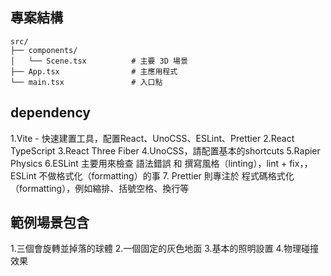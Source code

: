 ## 專案結構

```
src/
├── components/
│   └── Scene.tsx          # 主要 3D 場景
├── App.tsx                # 主應用程式
└── main.tsx               # 入口點
```

## dependency
1.Vite - 快速建置工具，配置React、UnoCSS、ESLint、Prettier
2.React TypeScript
3.React Three Fiber 
4.UnoCSS，請配置基本的shortcuts
5.Rapier Physics
6.ESLint 主要用來檢查 語法錯誤 和 撰寫風格（linting），lint + fix，，ESLint 不做格式化（formatting）的事
7. Prettier 則專注於 程式碼格式化（formatting），例如縮排、括號空格、換行等

## 範例場景包含
1.三個會旋轉並掉落的球體
2.一個固定的灰色地面
3.基本的照明設置
4.物理碰撞效果